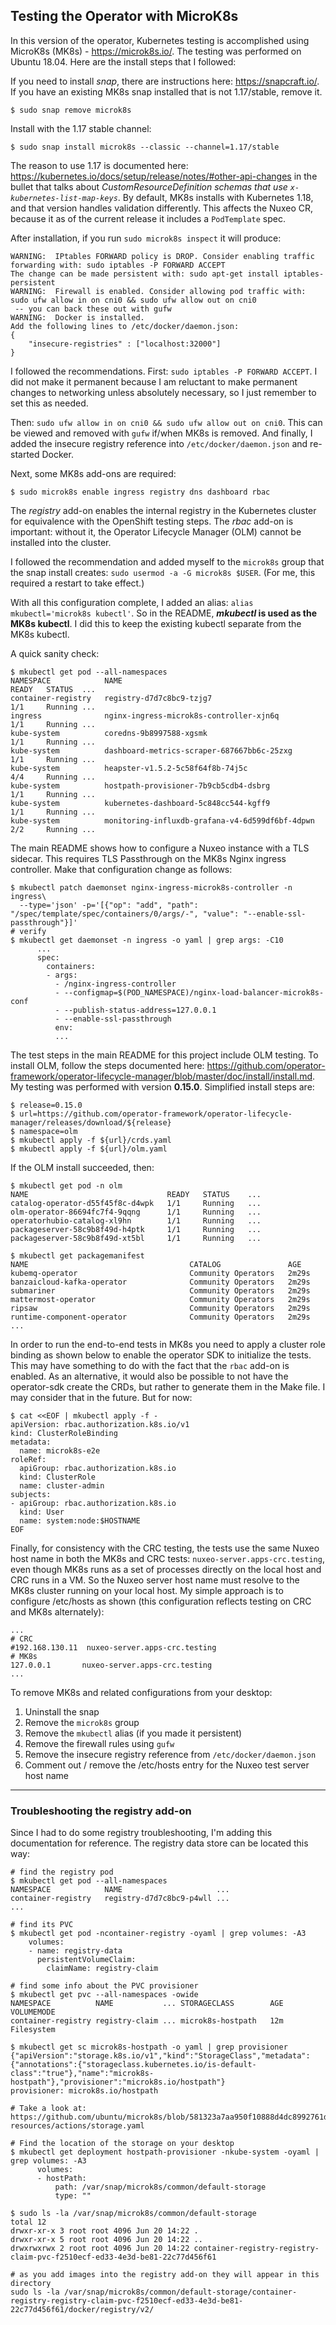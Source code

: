 ## Testing the Operator with MicroK8s

In this version of the operator, Kubernetes testing is accomplished using MicroK8s (MK8s) - https://microk8s.io/. The testing was performed on Ubuntu 18.04. Here are the install steps that I followed:

If you need to install *snap*, there are instructions here: https://snapcraft.io/. If you have an existing MK8s snap installed that is not 1.17/stable, remove it. 

```shell
$ sudo snap remove microk8s
```

Install with the 1.17 stable channel:

```shell
$ sudo snap install microk8s --classic --channel=1.17/stable
```

The reason to use 1.17 is documented here: https://kubernetes.io/docs/setup/release/notes/#other-api-changes in the bullet that talks about *CustomResourceDefinition schemas that use `x-kubernetes-list-map-keys`*. By default, MK8s installs with Kubernetes 1.18, and that version handles validation differently. This affects the Nuxeo CR, because it as of the current release it includes a `PodTemplate` spec.

After installation, if you run `sudo microk8s inspect` it will produce:

```
WARNING:  IPtables FORWARD policy is DROP. Consider enabling traffic forwarding with: sudo iptables -P FORWARD ACCEPT 
The change can be made persistent with: sudo apt-get install iptables-persistent
WARNING:  Firewall is enabled. Consider allowing pod traffic with: sudo ufw allow in on cni0 && sudo ufw allow out on cni0
 -- you can back these out with gufw
WARNING:  Docker is installed. 
Add the following lines to /etc/docker/daemon.json: 
{
    "insecure-registries" : ["localhost:32000"] 
}
```

I followed the recommendations. First: `sudo iptables -P FORWARD ACCEPT`. I did not make it permanent because I am reluctant to make permanent changes to networking unless absolutely necessary, so I just remember to set this as needed.

Then: `sudo ufw allow in on cni0 && sudo ufw allow out on cni0`. This can be viewed and removed with `gufw` if/when MK8s is removed. And finally, I added the insecure registry reference into `/etc/docker/daemon.json`  and re-started Docker.

Next, some MK8s add-ons are required:

```shell
$ sudo microk8s enable ingress registry dns dashboard rbac
```

The *registry* add-on enables the internal registry in the Kubernetes cluster for equivalence with the OpenShift testing steps.  The *rbac* add-on is important: without it, the Operator Lifecycle Manager (OLM) cannot be installed into the cluster.

I followed the recommendation and added myself to the `microk8s` group that the snap install creates: `sudo usermod -a -G microk8s $USER`. (For me, this required a restart to take effect.)

With all this configuration complete, I added an alias: `alias mkubectl='microk8s kubectl'`. So in the README, ***mkubectl* is used as the MK8s kubectl**. I did this to keep the existing kubectl separate from the MK8s kubectl.

A quick sanity check:

```shell
$ mkubectl get pod --all-namespaces
NAMESPACE            NAME                                              READY   STATUS  ...
container-registry   registry-d7d7c8bc9-tzjg7                          1/1     Running ...
ingress              nginx-ingress-microk8s-controller-xjn6q           1/1     Running ...
kube-system          coredns-9b8997588-xgsmk                           1/1     Running ...
kube-system          dashboard-metrics-scraper-687667bb6c-25zxg        1/1     Running ...
kube-system          heapster-v1.5.2-5c58f64f8b-74j5c                  4/4     Running ...
kube-system          hostpath-provisioner-7b9cb5cdb4-dsbrg             1/1     Running ...
kube-system          kubernetes-dashboard-5c848cc544-kgff9             1/1     Running ...
kube-system          monitoring-influxdb-grafana-v4-6d599df6bf-4dpwn   2/2     Running ...
```

The main README shows how to configure a Nuxeo instance with a TLS sidecar. This requires TLS Passthrough on the MK8s Nginx ingress controller. Make that configuration change as follows:

```shell
$ mkubectl patch daemonset nginx-ingress-microk8s-controller -n ingress\
  --type='json' -p='[{"op": "add", "path": "/spec/template/spec/containers/0/args/-", "value": "--enable-ssl-passthrough"}]'
# verify
$ mkubectl get daemonset -n ingress -o yaml | grep args: -C10
      ...
      spec:
        containers:
        - args:
          - /nginx-ingress-controller
          - --configmap=$(POD_NAMESPACE)/nginx-load-balancer-microk8s-conf
          - --publish-status-address=127.0.0.1
          - --enable-ssl-passthrough
          env:
          ...
```

The test steps in the main README for this project include OLM testing. To install OLM, follow the steps documented here: https://github.com/operator-framework/operator-lifecycle-manager/blob/master/doc/install/install.md. My testing was performed with version **0.15.0**. Simplified install steps are:

```shell
$ release=0.15.0
$ url=https://github.com/operator-framework/operator-lifecycle-manager/releases/download/${release}
$ namespace=olm
$ mkubectl apply -f ${url}/crds.yaml
$ mkubectl apply -f ${url}/olm.yaml
```

If the OLM install succeeded, then:

```shell
$ mkubectl get pod -n olm
NAME                               READY   STATUS    ...
catalog-operator-d55f45f8c-d4wpk   1/1     Running   ...
olm-operator-86694fc7f4-9qqng      1/1     Running   ...
operatorhubio-catalog-xl9hn        1/1     Running   ...
packageserver-58c9b8f49d-h4ptk     1/1     Running   ...
packageserver-58c9b8f49d-xt5bl     1/1     Running   ...

$ mkubectl get packagemanifest
NAME                                    CATALOG               AGE
kubemq-operator                         Community Operators   2m29s
banzaicloud-kafka-operator              Community Operators   2m29s
submariner                              Community Operators   2m29s
mattermost-operator                     Community Operators   2m29s
ripsaw                                  Community Operators   2m29s
runtime-component-operator              Community Operators   2m29s
...
```

In order to run the end-to-end tests in MK8s you need to apply a cluster role binding as shown below to enable the operator SDK to initialize the tests. This may have something to do with the fact that the `rbac` add-on is enabled. As an alternative, it would also be possible to not have the operator-sdk create the CRDs, but rather to generate them in the Make file. I may consider that in the future. But for now:

```shell
$ cat <<EOF | mkubectl apply -f -
apiVersion: rbac.authorization.k8s.io/v1
kind: ClusterRoleBinding
metadata:
  name: microk8s-e2e
roleRef:
  apiGroup: rbac.authorization.k8s.io
  kind: ClusterRole
  name: cluster-admin
subjects:
- apiGroup: rbac.authorization.k8s.io
  kind: User
  name: system:node:$HOSTNAME
EOF
```

Finally, for consistency with the CRC testing, the tests use the same Nuxeo host name in both the MK8s and CRC tests: `nuxeo-server.apps-crc.testing`, even though MK8s runs as a set of processes directly on the local host and CRC runs in a VM. So the Nuxeo server host name must resolve to the MK8s cluster running on your local host. My simple approach is to configure /etc/hosts as shown (this configuration reflects testing on CRC and MK8s alternately):

```shell
...
# CRC
#192.168.130.11  nuxeo-server.apps-crc.testing
# MK8s
127.0.0.1       nuxeo-server.apps-crc.testing
...
```

To remove MK8s and related configurations from your desktop:

1. Uninstall the snap
2. Remove the `microk8s` group
3. Remove the `mkubectl` alias (if you made it persistent)
4. Remove the firewall rules using `gufw`
5. Remove the insecure registry reference from `/etc/docker/daemon.json`
6. Comment out / remove the /etc/hosts entry for the Nuxeo test server host name



------

### Troubleshooting the registry add-on

Since I had to do some registry troubleshooting, I'm adding this documentation for reference. The registry data store can be located this way:

```shell
# find the registry pod
$ mkubectl get pod --all-namespaces
NAMESPACE            NAME                     ...
container-registry   registry-d7d7c8bc9-p4wll ...
...

# find its PVC
$ mkubectl get pod -ncontainer-registry -oyaml | grep volumes: -A3
    volumes:
    - name: registry-data
      persistentVolumeClaim:
        claimName: registry-claim

# find some info about the PVC provisioner
$ mkubectl get pvc --all-namespaces -owide
NAMESPACE          NAME           ... STORAGECLASS        AGE   VOLUMEMODE
container-registry registry-claim ... microk8s-hostpath   12m   Filesystem

$ mkubectl get sc microk8s-hostpath -o yaml | grep provisioner
{"apiVersion":"storage.k8s.io/v1","kind":"StorageClass","metadata":{"annotations":{"storageclass.kubernetes.io/is-default-class":"true"},"name":"microk8s-hostpath"},"provisioner":"microk8s.io/hostpath"}
provisioner: microk8s.io/hostpath

# Take a look at: https://github.com/ubuntu/microk8s/blob/581323a7aa950f10888d4dc8992761d88f09d6a2/microk8s-resources/actions/storage.yaml

# Find the location of the storage on your desktop
$ mkubectl get deployment hostpath-provisioner -nkube-system -oyaml | grep volumes: -A3
      volumes:
      - hostPath:
          path: /var/snap/microk8s/common/default-storage
          type: ""

$ sudo ls -la /var/snap/microk8s/common/default-storage
total 12
drwxr-xr-x 3 root root 4096 Jun 20 14:22 .
drwxr-xr-x 5 root root 4096 Jun 20 14:22 ..
drwxrwxrwx 2 root root 4096 Jun 20 14:22 container-registry-registry-claim-pvc-f2510ecf-ed33-4e3d-be81-22c77d456f61

# as you add images into the registry add-on they will appear in this directory
sudo ls -la /var/snap/microk8s/common/default-storage/container-registry-registry-claim-pvc-f2510ecf-ed33-4e3d-be81-22c77d456f61/docker/registry/v2/

```



